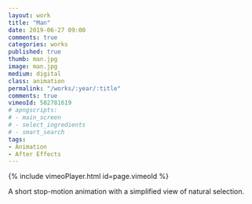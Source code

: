 ```yaml
---
layout: work
title: "Man"
date: 2019-06-27 09:00
comments: true
categories: works
published: true
thumb: man.jpg
image: man.jpg
medium: digital
class: animation
permalink: "/works/:year/:title"
comments: true
vimeoId: 582781619
# apngscripts:
# - main_screen
# - select_ingredients
# - smart_search
tags:
- Animation
- After Effects
---
```


{% include vimeoPlayer.html id=page.vimeoId %}

A short stop-motion animation with a simplified view of natural selection.
